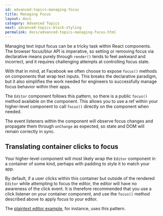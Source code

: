 ```yaml
---
id: advanced-topics-managing-focus
title: Managing Focus
layout: docs
category: Advanced Topics
next: advanced-topics-block-styling
permalink: docs/advanced-topics-managing-focus.html
---
```


Managing text input focus can be a tricky task within React components. The browser
focus/blur API is imperative, so setting or removing focus via declarative means
purely through `render()` tends to feel awkward and incorrect, and it requires
challenging attempts at controlling focus state.

With that in mind, at Facebook we often choose to expose `focus()` methods
on components that wrap text inputs. This breaks the declarative paradigm,
but it also simplifies the work needed for engineers to successfully manage
focus behavior within their apps.

The `Editor` component follows this pattern, so there is a public `focus()`
method available on the component. This allows you to use a ref within your
higher-level component to call `focus()` directly on the component when needed.

The event listeners within the component will observe focus changes and
propagate them through `onChange` as expected, so state and DOM will remain
correctly in sync.

## Translating container clicks to focus

Your higher-level component will most likely wrap the `Editor` component in a
container of some kind, perhaps with padding to style it to match your app.

By default, if a user clicks within this container but outside of the rendered
`Editor` while attempting to focus the editor, the editor will have no awareness
of the click event. It is therefore recommended that you use a click listener
on your container component, and use the `focus()` method described above to
apply focus to your editor.

The [plaintext editor example](https://github.com/facebook/draft-js/tree/master/examples/draft-0-9-1/plaintext),
for instance, uses this pattern.
